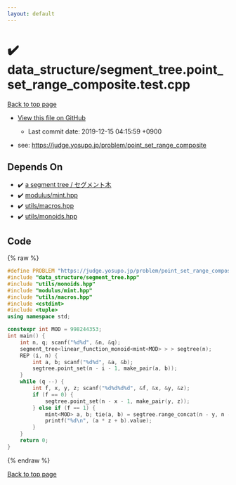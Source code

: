 ```yaml
---
layout: default
---
```


<!-- mathjax config similar to math.stackexchange -->
<script type="text/javascript" async
  src="https://cdnjs.cloudflare.com/ajax/libs/mathjax/2.7.5/MathJax.js?config=TeX-MML-AM_CHTML">
</script>
<script type="text/x-mathjax-config">
  MathJax.Hub.Config({
    TeX: { equationNumbers: { autoNumber: "AMS" }},
    tex2jax: {
      inlineMath: [ ['$','$'] ],
      processEscapes: true
    },
    "HTML-CSS": { matchFontHeight: false },
    displayAlign: "left",
    displayIndent: "2em"
  });
</script>

<script type="text/javascript" src="https://cdnjs.cloudflare.com/ajax/libs/jquery/3.4.1/jquery.min.js"></script>
<script src="https://cdn.jsdelivr.net/npm/jquery-balloon-js@1.1.2/jquery.balloon.min.js" integrity="sha256-ZEYs9VrgAeNuPvs15E39OsyOJaIkXEEt10fzxJ20+2I=" crossorigin="anonymous"></script>
<script type="text/javascript" src="../../assets/js/copy-button.js"></script>
<link rel="stylesheet" href="../../assets/css/copy-button.css" />


# :heavy_check_mark: data_structure/segment_tree.point_set_range_composite.test.cpp
<a href="../../index.html">Back to top page</a>

* <a href="{{ site.github.repository_url }}/blob/master/data_structure/segment_tree.point_set_range_composite.test.cpp">View this file on GitHub</a>
    - Last commit date: 2019-12-15 04:15:59 +0900


* see: <a href="https://judge.yosupo.jp/problem/point_set_range_composite">https://judge.yosupo.jp/problem/point_set_range_composite</a>


## Depends On
* :heavy_check_mark: <a href="../../library/data_structure/segment_tree.hpp.html">a segment tree / セグメント木</a>
* :heavy_check_mark: <a href="../../library/modulus/mint.hpp.html">modulus/mint.hpp</a>
* :heavy_check_mark: <a href="../../library/utils/macros.hpp.html">utils/macros.hpp</a>
* :heavy_check_mark: <a href="../../library/utils/monoids.hpp.html">utils/monoids.hpp</a>


## Code
{% raw %}
```cpp
#define PROBLEM "https://judge.yosupo.jp/problem/point_set_range_composite"
#include "data_structure/segment_tree.hpp"
#include "utils/monoids.hpp"
#include "modulus/mint.hpp"
#include "utils/macros.hpp"
#include <cstdint>
#include <tuple>
using namespace std;

constexpr int MOD = 998244353;
int main() {
    int n, q; scanf("%d%d", &n, &q);
    segment_tree<linear_function_monoid<mint<MOD> > > segtree(n);
    REP (i, n) {
        int a, b; scanf("%d%d", &a, &b);
        segtree.point_set(n - i - 1, make_pair(a, b));
    }
    while (q --) {
        int f, x, y, z; scanf("%d%d%d%d", &f, &x, &y, &z);
        if (f == 0) {
            segtree.point_set(n - x - 1, make_pair(y, z));
        } else if (f == 1) {
            mint<MOD> a, b; tie(a, b) = segtree.range_concat(n - y, n - x);
            printf("%d\n", (a * z + b).value);
        }
    }
    return 0;
}

```
{% endraw %}

<a href="../../index.html">Back to top page</a>

